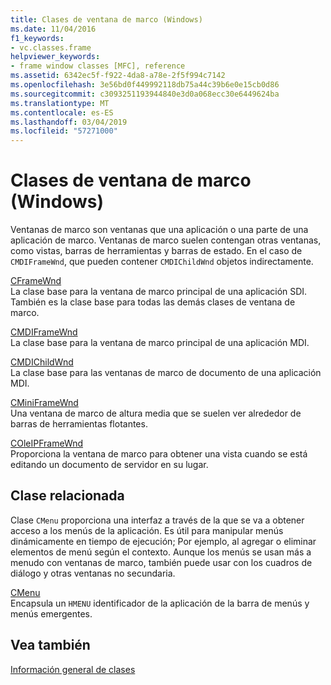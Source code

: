 ```yaml
---
title: Clases de ventana de marco (Windows)
ms.date: 11/04/2016
f1_keywords:
- vc.classes.frame
helpviewer_keywords:
- frame window classes [MFC], reference
ms.assetid: 6342ec5f-f922-4da8-a78e-2f5f994c7142
ms.openlocfilehash: 3e56bd0f449992118db75a44c39b6e0e15cb0d86
ms.sourcegitcommit: c3093251193944840e3d0a068ecc30e6449624ba
ms.translationtype: MT
ms.contentlocale: es-ES
ms.lasthandoff: 03/04/2019
ms.locfileid: "57271000"
---
```

# <a name="frame-window-classes-windows"></a>Clases de ventana de marco (Windows)

Ventanas de marco son ventanas que una aplicación o una parte de una aplicación de marco. Ventanas de marco suelen contengan otras ventanas, como vistas, barras de herramientas y barras de estado. En el caso de `CMDIFrameWnd`, que pueden contener `CMDIChildWnd` objetos indirectamente.

[CFrameWnd](../mfc/reference/cframewnd-class.md)<br/>
La clase base para la ventana de marco principal de una aplicación SDI. También es la clase base para todas las demás clases de ventana de marco.

[CMDIFrameWnd](../mfc/reference/cmdiframewnd-class.md)<br/>
La clase base para la ventana de marco principal de una aplicación MDI.

[CMDIChildWnd](../mfc/reference/cmdichildwnd-class.md)<br/>
La clase base para las ventanas de marco de documento de una aplicación MDI.

[CMiniFrameWnd](../mfc/reference/cminiframewnd-class.md)<br/>
Una ventana de marco de altura media que se suelen ver alrededor de barras de herramientas flotantes.

[COleIPFrameWnd](../mfc/reference/coleipframewnd-class.md)<br/>
Proporciona la ventana de marco para obtener una vista cuando se está editando un documento de servidor en su lugar.

## <a name="related-class"></a>Clase relacionada

Clase `CMenu` proporciona una interfaz a través de la que se va a obtener acceso a los menús de la aplicación. Es útil para manipular menús dinámicamente en tiempo de ejecución; Por ejemplo, al agregar o eliminar elementos de menú según el contexto. Aunque los menús se usan más a menudo con ventanas de marco, también puede usar con los cuadros de diálogo y otras ventanas no secundaria.

[CMenu](../mfc/reference/cmenu-class.md)<br/>
Encapsula un `HMENU` identificador de la aplicación de la barra de menús y menús emergentes.

## <a name="see-also"></a>Vea también

[Información general de clases](../mfc/class-library-overview.md)
